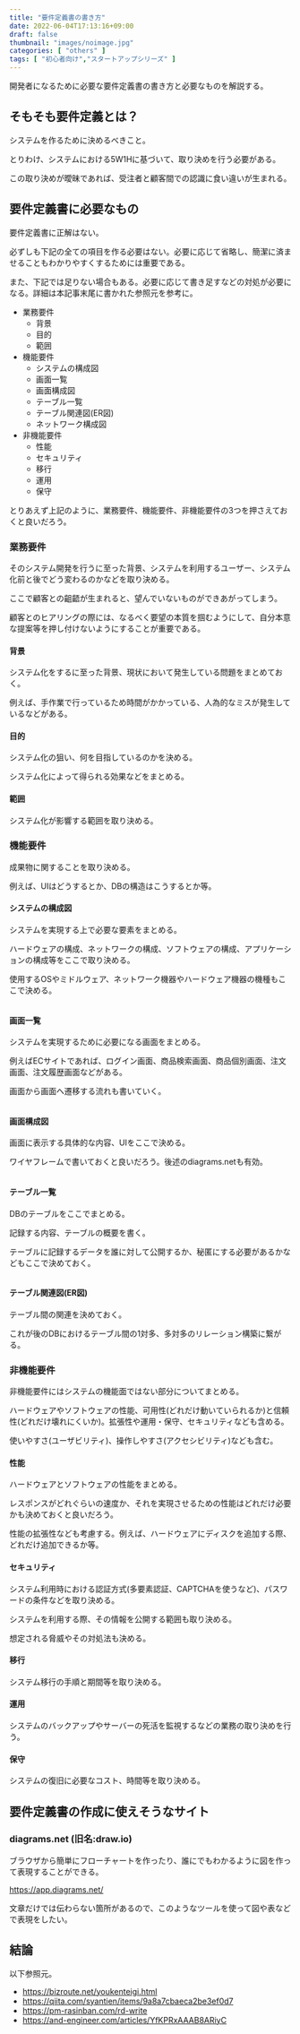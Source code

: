 ```yaml
---
title: "要件定義書の書き方"
date: 2022-06-04T17:13:16+09:00
draft: false
thumbnail: "images/noimage.jpg"
categories: [ "others" ]
tags: [ "初心者向け","スタートアップシリーズ" ]
---
```



開発者になるために必要な要件定義書の書き方と必要なものを解説する。

## そもそも要件定義とは？

システムを作るために決めるべきこと。

とりわけ、システムにおける5W1Hに基づいて、取り決めを行う必要がある。

この取り決めが曖昧であれば、受注者と顧客間での認識に食い違いが生まれる。


## 要件定義書に必要なもの

要件定義書に正解はない。

必ずしも下記の全ての項目を作る必要はない。必要に応じて省略し、簡潔に済ませることもわかりやすくするためには重要である。

また、下記では足りない場合もある。必要に応じて書き足すなどの対処が必要になる。詳細は本記事末尾に書かれた参照元を参考に。


- 業務要件
    - 背景
    - 目的
    - 範囲
- 機能要件
    - システムの構成図
    - 画面一覧
    - 画面構成図
    - テーブル一覧
    - テーブル関連図(ER図)
    - ネットワーク構成図
- 非機能要件
    - 性能
    - セキュリティ
    - 移行
    - 運用
    - 保守


とりあえず上記のように、業務要件、機能要件、非機能要件の3つを押さえておくと良いだろう。


### 業務要件

そのシステム開発を行うに至った背景、システムを利用するユーザー、システム化前と後でどう変わるのかなどを取り決める。

ここで顧客との齟齬が生まれると、望んでいないものができあがってしまう。

顧客とのヒアリングの際には、なるべく要望の本質を掴むようにして、自分本意な提案等を押し付けないようにすることが重要である。


#### 背景

システム化をするに至った背景、現状において発生している問題をまとめておく。

例えば、手作業で行っているため時間がかかっている、人為的なミスが発生しているなどがある。

#### 目的

システム化の狙い、何を目指しているのかを決める。

システム化によって得られる効果などをまとめる。

#### 範囲

システム化が影響する範囲を取り決める。



### 機能要件

成果物に関することを取り決める。

例えば、UIはどうするとか、DBの構造はこうするとか等。

#### システムの構成図

システムを実現する上で必要な要素をまとめる。

ハードウェアの構成、ネットワークの構成、ソフトウェアの構成、アプリケーションの構成等をここで取り決める。

使用するOSやミドルウェア、ネットワーク機器やハードウェア機器の機種もここで決める。

<div class="img-center"><img src="/images/2023-03-03-13-58.jpg" alt=""></div>


#### 画面一覧

システムを実現するために必要になる画面をまとめる。

例えばECサイトであれば、ログイン画面、商品検索画面、商品個別画面、注文画面、注文履歴画面などがある。

画面から画面へ遷移する流れも書いていく。

<div class="img-center"><img src="/images/2023-03-03-14-22.jpg" alt=""></div>


#### 画面構成図

画面に表示する具体的な内容、UIをここで決める。

ワイヤフレームで書いておくと良いだろう。後述のdiagrams.netも有効。

<div class="img-center"><img src="/images/2023-03-03-14-15.jpg" alt=""></div>

#### テーブル一覧

DBのテーブルをここでまとめる。

記録する内容、テーブルの概要を書く。

テーブルに記録するデータを誰に対して公開するか、秘匿にする必要があるかなどもここで決めておく。

<div class="img-center"><img src="/images/Screenshot from 2023-03-03 14-35-26.png" alt=""></div>

#### テーブル関連図(ER図)

テーブル間の関連を決めておく。

これが後のDBにおけるテーブル間の1対多、多対多のリレーション構築に繋がる。




### 非機能要件

非機能要件にはシステムの機能面ではない部分についてまとめる。

ハードウェアやソフトウェアの性能、可用性(どれだけ動いていられるか)と信頼性(どれだけ壊れにくいか)。拡張性や運用・保守、セキュリティなども含める。

使いやすさ(ユーザビリティ)、操作しやすさ(アクセシビリティ)なども含む。

#### 性能

ハードウェアとソフトウェアの性能をまとめる。

レスポンスがどれぐらいの速度か、それを実現させるための性能はどれだけ必要かも決めておくと良いだろう。

性能の拡張性なども考慮する。例えば、ハードウェアにディスクを追加する際、どれだけ追加できるか等。

#### セキュリティ

システム利用時における認証方式(多要素認証、CAPTCHAを使うなど)、パスワードの条件などを取り決める。

システムを利用する際、その情報を公開する範囲も取り決める。

想定される脅威やその対処法も決める。

#### 移行

システム移行の手順と期間等を取り決める。

#### 運用

システムのバックアップやサーバーの死活を監視するなどの業務の取り決めを行う。

#### 保守

システムの復旧に必要なコスト、時間等を取り決める。



## 要件定義書の作成に使えそうなサイト

### diagrams.net (旧名:draw.io)

ブラウザから簡単にフローチャートを作ったり、誰にでもわかるように図を作って表現することができる。

https://app.diagrams.net/

文章だけでは伝わらない箇所があるので、このようなツールを使って図や表などで表現をしたい。



## 結論

以下参照元。

- https://bizroute.net/youkenteigi.html
- https://qiita.com/syantien/items/9a8a7cbaeca2be3ef0d7
- https://pm-rasinban.com/rd-write
- https://and-engineer.com/articles/YfKPRxAAAB8ARiyC

